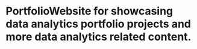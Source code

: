 # PortfolioWebsite for showcasing data analytics portfolio projects and more data analytics related content.

